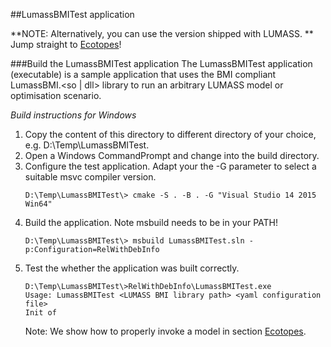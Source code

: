 ##LumassBMITest application

**NOTE: Alternatively, you can use the version shipped with LUMASS. **
Jump straight to [Ecotopes](https://github.com/niwa/interoperable_land_water_models/tree/master/Examples/BMI/LumassBMI/Ecotopes)!

###Build the LumassBMITest application
The LumassBMITest application (executable) is a sample
application that uses the BMI compliant LumassBMI.<so | dll>
library to run an arbitrary LUMASS model or optimisation
scenario.  

*Build instructions for Windows*
 
1. Copy the content of this directory to different directory
   of your choice, e.g. D:\Temp\LumassBMITest.
2. Open a Windows CommandPrompt and change into the build directory.
3. Configure the test application. Adapt your the -G parameter to select
    a suitable msvc compiler version.
	```
	D:\Temp\LumassBMITest\> cmake -S . -B . -G "Visual Studio 14 2015 Win64"
	```
4. Build the application. Note msbuild needs to be in your PATH!
	```
	D:\Temp\LumassBMITest\> msbuild LumassBMITest.sln -p:Configuration=RelWithDebInfo
	```
5. Test the whether the application was built correctly.
	```
	D:\Temp\LumassBMITest\>RelWithDebInfo\LumassBMITest.exe 
	Usage: LumassBMITest <LUMASS BMI library path> <yaml configuration file>
	Init of	
	```
	Note: We show how to properly invoke a model in section [Ecotopes](https://github.com/niwa/interoperable_land_water_models/tree/master/Examples/BMI/LumassBMI/Ecotopes).
	
	


